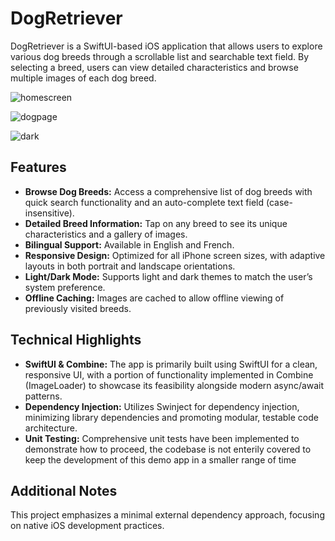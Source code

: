 # DogRetriever

DogRetriever is a SwiftUI-based iOS application that allows users to explore various dog breeds through a scrollable list and searchable text field. 
By selecting a breed, users can view detailed characteristics and browse multiple images of each dog breed.

![homescreen](https://github.com/user-attachments/assets/ddb726f8-c783-4bd2-9f30-6b09d019bad6)

![dogpage](https://github.com/user-attachments/assets/c4147cf6-faaa-48cc-82bc-ac9fc8d46694)

![dark](https://github.com/user-attachments/assets/411bb542-e408-4848-823d-9b31a119789a)

## Features

- **Browse Dog Breeds:** Access a comprehensive list of dog breeds with quick search functionality and an auto-complete text field (case-insensitive).
- **Detailed Breed Information:** Tap on any breed to see its unique characteristics and a gallery of images.
- **Bilingual Support:** Available in English and French.
- **Responsive Design:** Optimized for all iPhone screen sizes, with adaptive layouts in both portrait and landscape orientations.
- **Light/Dark Mode:** Supports light and dark themes to match the user’s system preference.
- **Offline Caching:** Images are cached to allow offline viewing of previously visited breeds.

## Technical Highlights

- **SwiftUI & Combine:** The app is primarily built using SwiftUI for a clean, responsive UI, with a portion of functionality implemented in Combine (ImageLoader) to showcase its feasibility alongside modern async/await patterns.
- **Dependency Injection:** Utilizes Swinject for dependency injection, minimizing library dependencies and promoting modular, testable code architecture.
- **Unit Testing:** Comprehensive unit tests have been implemented to demonstrate how to proceed, the codebase is not enterily covered to keep the development of this demo app in a smaller range of time

## Additional Notes

This project emphasizes a minimal external dependency approach, focusing on native iOS development practices.
